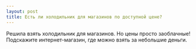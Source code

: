 ```yaml
---
layout: post 
title: Есть ли холодильник для магазинов по доступной цене? 
--- 
```

Решила взять холодильник для магазинов. Но цены просто заоблачные! Подскажите интернет-магазин, где можно взять за небольшие деньги. 